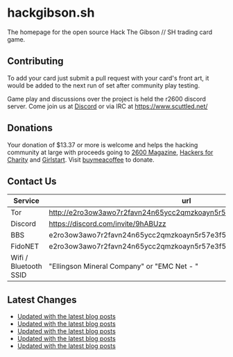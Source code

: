 # hackgibson.sh
The homepage for the open source Hack The Gibson // SH trading card game.


## Contributing

To add your card just submit a pull request with your card's front art, it would be added to the next run of set after community play testing.

Game play and discussions over the project is held the r2600 discord server. Come join us at [Discord](https://discord.com/invite/9hABUzz) or via IRC at https://www.scuttled.net/


## Donations

Your donation of $13.37 or more is welcome and helps the hacking community at large with proceeds going to [2600 Magazine](https://2600.com/), [Hackers for Charity](https://hackersforcharity.org) and [Girlstart](https://girlstart.org).  Visit [buymeacoffee](https://www.buymeacoffee.com/hackgibson.sh) to donate.


## Contact Us

Service | url
-|-
Tor | http://e2ro3ow3awo7r2favn24n65ycc2qmzkoayn5r57e3f56nvjwdcgg32ad.onion
Discord | https://discord.com/invite/9hABUzz
BBS | e2ro3ow3awo7r2favn24n65ycc2qmzkoayn5r57e3f56nvjwdcgg32ad.onion:23
FidoNET | e2ro3ow3awo7r2favn24n65ycc2qmzkoayn5r57e3f56nvjwdcgg32ad.onion:24554
Wifi / Bluetooth SSID | "Ellingson Mineral Company" or "EMC Net - <fidonet address>"

## Latest Changes
<!-- BLOG-POST-LIST:START -->
- [Updated with the latest blog posts](https://github.com/DFW2600/hackgibson.sh/commit/7a8c880eb83a6a962a35993a43cb29d0944a1545)
- [Updated with the latest blog posts](https://github.com/DFW2600/hackgibson.sh/commit/7484e0a5f07c91d4dbc6bfba68bc6395cdc54c45)
- [Updated with the latest blog posts](https://github.com/DFW2600/hackgibson.sh/commit/ac7eed9997f32e7894c259d17095d8c5f3df2416)
- [Updated with the latest blog posts](https://github.com/DFW2600/hackgibson.sh/commit/c0e0855b0c430f94f3e79c5c8be090c1e6aead2f)
- [Updated with the latest blog posts](https://github.com/DFW2600/hackgibson.sh/commit/e5c122d6672940eb58857b90b3cde66c957c7514)
<!-- BLOG-POST-LIST:END -->
